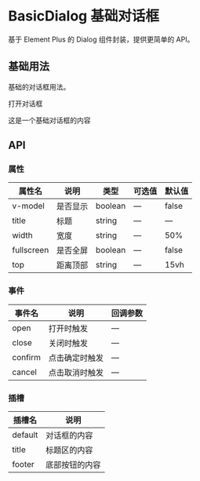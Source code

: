 # BasicDialog 基础对话框

基于 Element Plus 的 Dialog 组件封装，提供更简单的 API。

## 基础用法

基础的对话框用法。

<div class="demo-block">
  <my-button @click="visible = true">打开对话框</my-button>
  <basic-dialog
    v-model="visible"
    title="基础对话框"
    width="30%"
  >
    <p>这是一个基础对话框的内容</p>
  </basic-dialog>
</div> 

## API

### 属性

| 属性名    | 说明     | 类型    | 可选值  | 默认值  |
|-----------|----------|---------|---------|---------|
| v-model   | 是否显示 | boolean | —       | false   |
| title     | 标题     | string  | —       | —       |
| width     | 宽度     | string  | —       | 50%     |
| fullscreen| 是否全屏 | boolean | —       | false   |
| top       | 距离顶部 | string  | —       | 15vh    |

### 事件

| 事件名  | 说明           | 回调参数 |
|---------|----------------|----------|
| open    | 打开时触发     | —        |
| close   | 关闭时触发     | —        |
| confirm | 点击确定时触发 | —        |
| cancel  | 点击取消时触发 | —        |

### 插槽

| 插槽名   | 说明           |
|----------|----------------|
| default  | 对话框的内容   |
| title    | 标题区的内容   |
| footer   | 底部按钮的内容 |